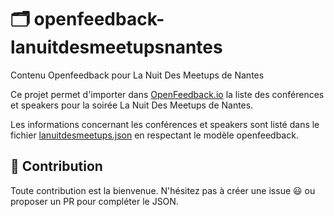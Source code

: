 # 🗂 openfeedback-lanuitdesmeetupsnantes

Contenu Openfeedback pour La Nuit Des Meetups de Nantes

Ce projet permet d'importer dans [OpenFeedback.io](openfeedback.io) la liste des conférences et speakers pour la soirée La Nuit Des Meetups de Nantes.

Les informations concernant les conférences et speakers sont listé dans le fichier [lanuitdesmeetups.json](./lanuitdesmeetups.json) en respectant le modèle openfeedback.

## 💫 Contribution

Toute contribution est la bienvenue. N'hésitez pas à créer une issue 😃 ou proposer un PR pour compléter le JSON.
